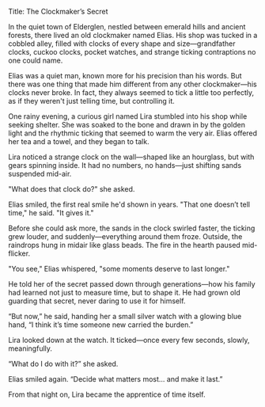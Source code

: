 Title: The Clockmaker’s Secret

In the quiet town of Elderglen, nestled between emerald hills and ancient forests, there lived an old clockmaker named Elias. His shop was tucked in a cobbled alley, filled with clocks of every shape and size—grandfather clocks, cuckoo clocks, pocket watches, and strange ticking contraptions no one could name.

Elias was a quiet man, known more for his precision than his words. But there was one thing that made him different from any other clockmaker—his clocks never broke. In fact, they always seemed to tick a little too perfectly, as if they weren't just telling time, but controlling it.

One rainy evening, a curious girl named Lira stumbled into his shop while seeking shelter. She was soaked to the bone and drawn in by the golden light and the rhythmic ticking that seemed to warm the very air. Elias offered her tea and a towel, and they began to talk.

Lira noticed a strange clock on the wall—shaped like an hourglass, but with gears spinning inside. It had no numbers, no hands—just shifting sands suspended mid-air.

"What does that clock do?" she asked.

Elias smiled, the first real smile he'd shown in years. "That one doesn’t tell time," he said. "It gives it."

Before she could ask more, the sands in the clock swirled faster, the ticking grew louder, and suddenly—everything around them froze. Outside, the raindrops hung in midair like glass beads. The fire in the hearth paused mid-flicker.

"You see," Elias whispered, "some moments deserve to last longer."

He told her of the secret passed down through generations—how his family had learned not just to measure time, but to shape it. He had grown old guarding that secret, never daring to use it for himself.

“But now,” he said, handing her a small silver watch with a glowing blue hand, “I think it’s time someone new carried the burden.”

Lira looked down at the watch. It ticked—once every few seconds, slowly, meaningfully.

“What do I do with it?” she asked.

Elias smiled again. “Decide what matters most… and make it last.”

From that night on, Lira became the apprentice of time itself.